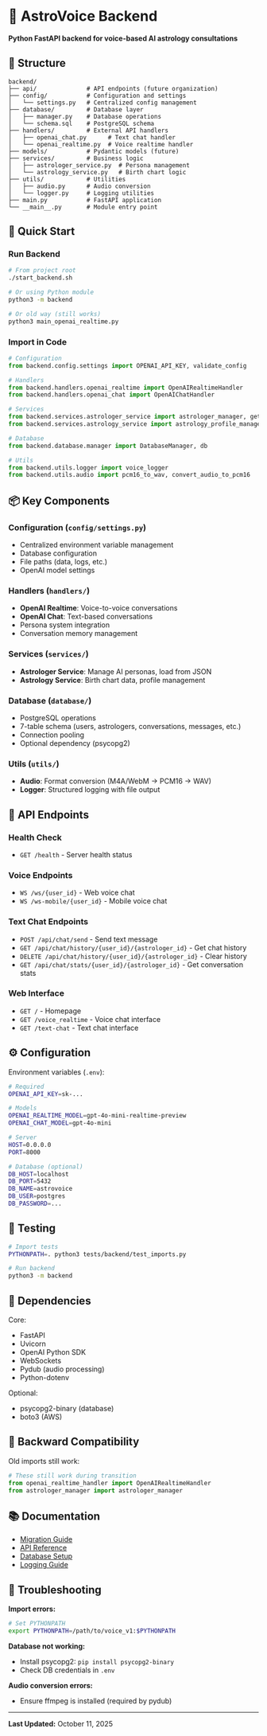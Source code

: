 # 🔮 AstroVoice Backend

**Python FastAPI backend for voice-based AI astrology consultations**

## 📁 Structure

```
backend/
├── api/              # API endpoints (future organization)
├── config/           # Configuration and settings
│   └── settings.py   # Centralized config management
├── database/         # Database layer
│   ├── manager.py    # Database operations
│   └── schema.sql    # PostgreSQL schema
├── handlers/         # External API handlers
│   ├── openai_chat.py      # Text chat handler
│   └── openai_realtime.py  # Voice realtime handler
├── models/           # Pydantic models (future)
├── services/         # Business logic
│   ├── astrologer_service.py  # Persona management
│   └── astrology_service.py   # Birth chart logic
├── utils/            # Utilities
│   ├── audio.py      # Audio conversion
│   └── logger.py     # Logging utilities
├── main.py           # FastAPI application
└── __main__.py       # Module entry point
```

## 🚀 Quick Start

### Run Backend

```bash
# From project root
./start_backend.sh

# Or using Python module
python3 -m backend

# Or old way (still works)
python3 main_openai_realtime.py
```

### Import in Code

```python
# Configuration
from backend.config.settings import OPENAI_API_KEY, validate_config

# Handlers
from backend.handlers.openai_realtime import OpenAIRealtimeHandler
from backend.handlers.openai_chat import OpenAIChatHandler

# Services
from backend.services.astrologer_service import astrologer_manager, get_astrologer_config
from backend.services.astrology_service import astrology_profile_manager

# Database
from backend.database.manager import DatabaseManager, db

# Utils
from backend.utils.logger import voice_logger
from backend.utils.audio import pcm16_to_wav, convert_audio_to_pcm16
```

## 📦 Key Components

### Configuration (`config/settings.py`)
- Centralized environment variable management
- Database configuration
- File paths (data, logs, etc.)
- OpenAI model settings

### Handlers (`handlers/`)
- **OpenAI Realtime**: Voice-to-voice conversations
- **OpenAI Chat**: Text-based conversations
- Persona system integration
- Conversation memory management

### Services (`services/`)
- **Astrologer Service**: Manage AI personas, load from JSON
- **Astrology Service**: Birth chart data, profile management

### Database (`database/`)
- PostgreSQL operations
- 7-table schema (users, astrologers, conversations, messages, etc.)
- Connection pooling
- Optional dependency (psycopg2)

### Utils (`utils/`)
- **Audio**: Format conversion (M4A/WebM → PCM16 → WAV)
- **Logger**: Structured logging with file output

## 🔌 API Endpoints

### Health Check
- `GET /health` - Server health status

### Voice Endpoints
- `WS /ws/{user_id}` - Web voice chat
- `WS /ws-mobile/{user_id}` - Mobile voice chat

### Text Chat Endpoints
- `POST /api/chat/send` - Send text message
- `GET /api/chat/history/{user_id}/{astrologer_id}` - Get chat history
- `DELETE /api/chat/history/{user_id}/{astrologer_id}` - Clear history
- `GET /api/chat/stats/{user_id}/{astrologer_id}` - Get conversation stats

### Web Interface
- `GET /` - Homepage
- `GET /voice_realtime` - Voice chat interface
- `GET /text-chat` - Text chat interface

## ⚙️ Configuration

Environment variables (`.env`):
```bash
# Required
OPENAI_API_KEY=sk-...

# Models
OPENAI_REALTIME_MODEL=gpt-4o-mini-realtime-preview
OPENAI_CHAT_MODEL=gpt-4o-mini

# Server
HOST=0.0.0.0
PORT=8000

# Database (optional)
DB_HOST=localhost
DB_PORT=5432
DB_NAME=astrovoice
DB_USER=postgres
DB_PASSWORD=...
```

## 🧪 Testing

```bash
# Import tests
PYTHONPATH=. python3 tests/backend/test_imports.py

# Run backend
python3 -m backend
```

## 📝 Dependencies

Core:
- FastAPI
- Uvicorn
- OpenAI Python SDK
- WebSockets
- Pydub (audio processing)
- Python-dotenv

Optional:
- psycopg2-binary (database)
- boto3 (AWS)

## 🔄 Backward Compatibility

Old imports still work:
```python
# These still work during transition
from openai_realtime_handler import OpenAIRealtimeHandler
from astrologer_manager import astrologer_manager
```

## 📚 Documentation

- [Migration Guide](../docs/MIGRATION_GUIDE.md)
- [API Reference](../docs/api/)
- [Database Setup](../docs/guides/DATABASE_SETUP_GUIDE.md)
- [Logging Guide](../docs/guides/LOGGING_GUIDE.md)

## 🐛 Troubleshooting

**Import errors:**
```bash
# Set PYTHONPATH
export PYTHONPATH=/path/to/voice_v1:$PYTHONPATH
```

**Database not working:**
- Install psycopg2: `pip install psycopg2-binary`
- Check DB credentials in `.env`

**Audio conversion errors:**
- Ensure ffmpeg is installed (required by pydub)

---

**Last Updated:** October 11, 2025

